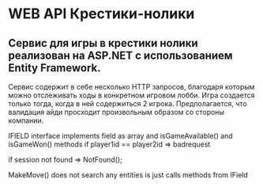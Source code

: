 # WEB API Крестики-нолики

Сервис для игры в крестики нолики реализован на ASP.NET с использованием Entity Framework.
---

Сервис содержит в себе несколько HTTP запросов, благодаря которым можно отслеживать ходы в конкретном игровом лобби. Игра создается только тогда, когда в ней содержиться 2 игрока. Предполагается, что валидация айди просходит произвольным образом со стороны компании. 


 IFIELD interface implements field as array and isGameAvailable() and isGameWon() methods 
 if player1id == player2id => badrequest
 
 if session not found => NotFound();
 
 MakeMove() does not search any entities is just calls methods from IField
 
